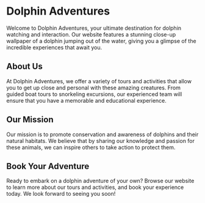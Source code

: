 <!--font:Poppins-->

# Dolphin Adventures

Welcome to Dolphin Adventures, your ultimate destination for dolphin watching and interaction. Our website features a stunning close-up wallpaper of a dolphin jumping out of the water, giving you a glimpse of the incredible experiences that await you.

## About Us

At Dolphin Adventures, we offer a variety of tours and activities that allow you to get up close and personal with these amazing creatures. From guided boat tours to snorkeling excursions, our experienced team will ensure that you have a memorable and educational experience.

## Our Mission

Our mission is to promote conservation and awareness of dolphins and their natural habitats. We believe that by sharing our knowledge and passion for these animals, we can inspire others to take action to protect them.

## Book Your Adventure

Ready to embark on a dolphin adventure of your own? Browse our website to learn more about our tours and activities, and book your experience today. We look forward to seeing you soon!

<!--

Write me markdown content of website with wallpaper:

"A close-up of a dolphin jumping out of the water"

The header of the page should not be copy of the text but rather a real content of the website which is using this wallpaper.


---


# Dolphin Adventures

Welcome to Dolphin Adventures, your ultimate destination for dolphin watching and interaction. Our website features a stunning close-up wallpaper of a dolphin jumping out of the water, giving you a glimpse of the incredible experiences that await you.

## About Us

At Dolphin Adventures, we offer a variety of tours and activities that allow you to get up close and personal with these amazing creatures. From guided boat tours to snorkeling excursions, our experienced team will ensure that you have a memorable and educational experience.

## Our Mission

Our mission is to promote conservation and awareness of dolphins and their natural habitats. We believe that by sharing our knowledge and passion for these animals, we can inspire others to take action to protect them.

## Book Your Adventure

Ready to embark on a dolphin adventure of your own? Browse our website to learn more about our tours and activities, and book your experience today. We look forward to seeing you soon!


---


Write me a Google font which is best fitting for the website.

Pick from the list:
- Montserrat
- Great Vibes
- Barlow Condensed
- Alegreya
- Exo 2
- Futura
- Lato
- Poppins
- Open Sans
- Dancing Script
- IBM Plex Sans
- Lobster
- Orbitron
- Inter
- Playfair Display
- Roboto
- Raleway


Write just the font name nothing else.


---


Poppins

-->

